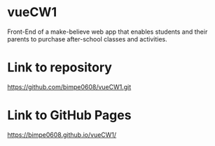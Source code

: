 # vueCW1

Front-End of a make-believe web app that enables students and their parents to purchase after-school classes and activities.

# Link to repository

https://github.com/bimpe0608/vueCW1.git

# Link to GitHub Pages

https://bimpe0608.github.io/vueCW1/
